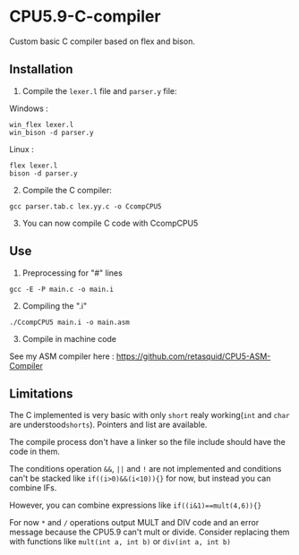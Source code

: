 # CPU5.9-C-compiler
Custom basic C compiler based on flex and bison.

## Installation
1. Compile the `lexer.l` file and `parser.y` file:

Windows : 
```
win_flex lexer.l
win_bison -d parser.y
```
Linux : 
```
flex lexer.l
bison -d parser.y
```
2. Compile the C compiler:
```
gcc parser.tab.c lex.yy.c -o CcompCPU5
```
3. You can now compile C code with CcompCPU5
## Use
1. Preprocessing for "#" lines
```
gcc -E -P main.c -o main.i
```
2. Compiling the ".i"
```
./CcompCPU5 main.i -o main.asm
```
3. Compile in machine code

See my ASM compiler here : https://github.com/retasquid/CPU5-ASM-Compiler

## Limitations
The C implemented is very basic with only `short` realy working(`int` and `char` are understood`shorts`).
Pointers and list are available.

The compile process don't have a linker so the file include should have the code in them.

The conditions operation `&&`, `||` and `!` are not implemented and conditions can't be stacked like `if((i>0)&&(i<10)){}` for now, but instead you can combine IFs. 

However, you can combine expressions like `if((i&1)==mult(4,6)){}`

For now `*` and `/` operations output MULT and DIV code and an error message because the CPU5.9 can't mult or divide. Consider replacing them with functions like `mult(int a, int b)` or `div(int a, int b)`



